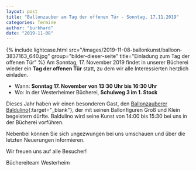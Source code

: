 ```yaml
---
layout: post
title: "Ballonzauber am Tag der offenen Tür - Sonntag, 17.11.2019"
categories: Termine
author: "burkhard"
date: "2019-11-08"
---
```

{% include lightcase.html src="/images/2019-11-08-ballonkunst/balloon-3837163_640.jpg" group="bilder-dieser-seite"
           title="Einladung zum Tag der offenen Tür" %}
Am Sonntag, 17. November 2019 findet in unserer Bücherei wieder ein **Tag der offenen Tür** statt, zu dem wir alle Interessierten herzlich einladen.

* Wann: **Sonntag 17. November von 13:30 Uhr bis 16:30 Uhr**
* Wo: In der Westerheimer Bücherei, **Schulweg 3 im 1. Stock**

Dieses Jahr haben wir einen besonderen Gast, den [Ballonzauberer Baldulino](http://www.clownbalduin.de/){:target="_blank"}, der mit seinen Ballonfiguren Groß und Klein begeistern dürfte. Baldulino wird seine Kunst von 14:00 bis 15:30 bei uns in der Bücherei vorführen.

Nebenbei können Sie sich ungezwungen bei uns umschauen und über die letzten Neuerungen informieren.

Wir freuen uns auf alle Besucher!

Büchereiteam Westerheim

